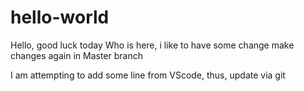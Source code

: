 # hello-world

Hello, good luck today
Who is here, i like to have some change
make changes again in Master branch

I am attempting to add some line from VScode, thus, update via git
